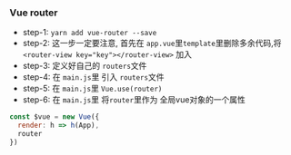 ### Vue router
- step-1: `yarn add vue-router --save`
- step-2: 这一步一定要注意, 首先在 `app.vue`里`template`里删除多余代码,将 `<router-view key="key"></router-view>` 加入
- step-3: 定义好自己的 `routers`文件
- step-4: 在 `main.js`里 引入 `routers`文件
- step-5: 在 `main.js`里 `Vue.use(router)`
- step-6: 在 `main.js`里 将`router`里作为 全局vue对象的一个属性 
```js
const $vue = new Vue({
  render: h => h(App),
  router
})
``` 